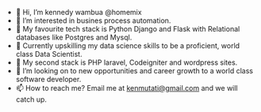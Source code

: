 - 👋 Hi, I’m kennedy wambua @homemix
- 👀 I’m interested in busines process automation.
- 🌱 My favourite tech stack is Python Django and Flask with Relational databases like Postgres and Mysql.
-  🌱 Currently upskilling my data science skills to be a proficient, world class Data Scientist.
- 🌱 My second stack is PHP laravel, Codeigniter and wordpress sites.
- 💞️ I’m looking on to new opportunities and career growth to a world class software developer.
- 📫 How to reach me? Email me at kenmutati@gmail.com and we will catch up.

<!---
homemix/homemix is a ✨ special ✨ repository because its `README.md` (this file) appears on your GitHub profile.
You can click the Preview link to take a look at your changes.
--->
